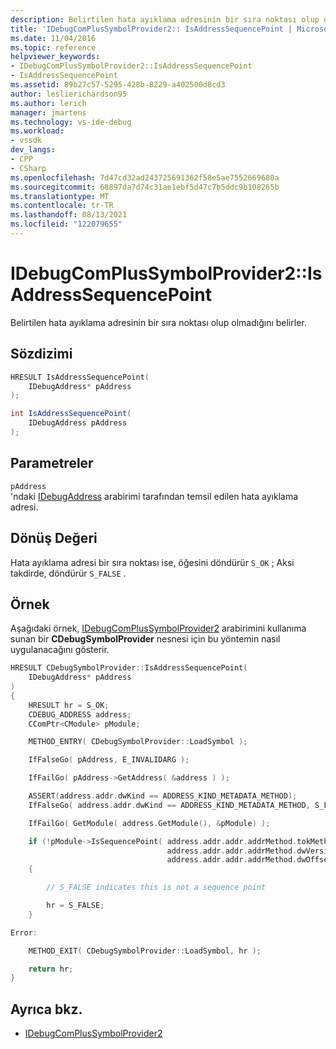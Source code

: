 ```yaml
---
description: Belirtilen hata ayıklama adresinin bir sıra noktası olup olmadığını belirler.
title: 'IDebugComPlusSymbolProvider2:: IsAddressSequencePoint | Microsoft Docs'
ms.date: 11/04/2016
ms.topic: reference
helpviewer_keywords:
- IDebugComPlusSymbolProvider2::IsAddressSequencePoint
- IsAddressSequencePoint
ms.assetid: 89b27c57-5295-428b-8229-a402500d8cd3
author: leslierichardson95
ms.author: lerich
manager: jmartens
ms.technology: vs-ide-debug
ms.workload:
- vssdk
dev_langs:
- CPP
- CSharp
ms.openlocfilehash: 7d47cd32ad243725691362f58e5ae7552669680a
ms.sourcegitcommit: 68897da7d74c31ae1ebf5d47c7b5ddc9b108265b
ms.translationtype: MT
ms.contentlocale: tr-TR
ms.lasthandoff: 08/13/2021
ms.locfileid: "122079655"
---
```

# <a name="idebugcomplussymbolprovider2isaddresssequencepoint"></a>IDebugComPlusSymbolProvider2::IsAddressSequencePoint
Belirtilen hata ayıklama adresinin bir sıra noktası olup olmadığını belirler.

## <a name="syntax"></a>Sözdizimi

```cpp
HRESULT IsAddressSequencePoint(
    IDebugAddress* pAddress
);
```

```csharp
int IsAddressSequencePoint(
    IDebugAddress pAddress
);
```

## <a name="parameters"></a>Parametreler
`pAddress`\
'ndaki [IDebugAddress](../../../extensibility/debugger/reference/idebugaddress.md) arabirimi tarafından temsil edilen hata ayıklama adresi.

## <a name="return-value"></a>Dönüş Değeri
Hata ayıklama adresi bir sıra noktası ise, öğesini döndürür `S_OK` ; Aksi takdirde, döndürür `S_FALSE` .

## <a name="example"></a>Örnek
Aşağıdaki örnek, [IDebugComPlusSymbolProvider2](../../../extensibility/debugger/reference/idebugcomplussymbolprovider2.md) arabirimini kullanıma sunan bir **CDebugSymbolProvider** nesnesi için bu yöntemin nasıl uygulanacağını gösterir.

```cpp
HRESULT CDebugSymbolProvider::IsAddressSequencePoint(
    IDebugAddress* pAddress
)
{
    HRESULT hr = S_OK;
    CDEBUG_ADDRESS address;
    CComPtr<CModule> pModule;

    METHOD_ENTRY( CDebugSymbolProvider::LoadSymbol );

    IfFalseGo( pAddress, E_INVALIDARG );

    IfFailGo( pAddress->GetAddress( &address ) );

    ASSERT(address.addr.dwKind == ADDRESS_KIND_METADATA_METHOD);
    IfFalseGo( address.addr.dwKind == ADDRESS_KIND_METADATA_METHOD, S_FALSE );

    IfFailGo( GetModule( address.GetModule(), &pModule) );

    if (!pModule->IsSequencePoint( address.addr.addr.addrMethod.tokMethod,
                                   address.addr.addr.addrMethod.dwVersion,
                                   address.addr.addr.addrMethod.dwOffset ))
    {

        // S_FALSE indicates this is not a sequence point

        hr = S_FALSE;
    }

Error:

    METHOD_EXIT( CDebugSymbolProvider::LoadSymbol, hr );

    return hr;
}
```

## <a name="see-also"></a>Ayrıca bkz.
- [IDebugComPlusSymbolProvider2](../../../extensibility/debugger/reference/idebugcomplussymbolprovider2.md)
